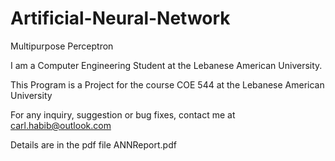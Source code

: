 # Artificial-Neural-Network
Multipurpose Perceptron

I am a Computer Engineering Student at the Lebanese American University.

This Program is a Project for the course COE 544 at the Lebanese American University

For any inquiry, suggestion or bug fixes, contact me at carl.habib@outlook.com

Details are in the pdf file ANNReport.pdf
